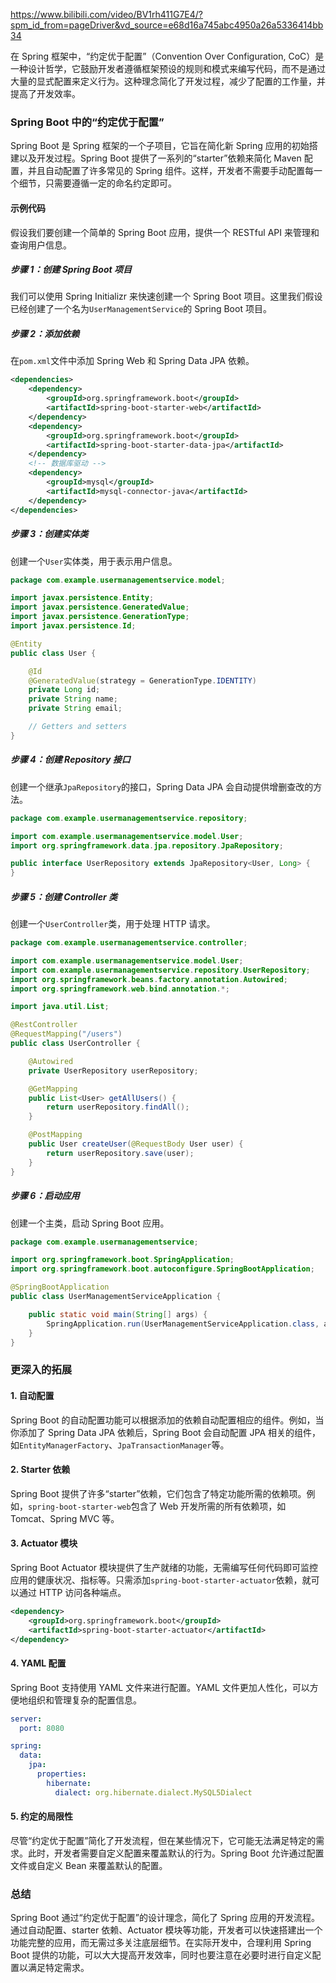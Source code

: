 https://www.bilibili.com/video/BV1rh411G7E4/?spm_id_from=pageDriver&vd_source=e68d16a745abc4950a26a5336414bb34

在 Spring 框架中，“约定优于配置”（Convention Over Configuration, CoC）是一种设计哲学，它鼓励开发者遵循框架预设的规则和模式来编写代码，而不是通过大量的显式配置来定义行为。这种理念简化了开发过程，减少了配置的工作量，并提高了开发效率。

### Spring Boot 中的“约定优于配置”

Spring Boot 是 Spring 框架的一个子项目，它旨在简化新 Spring 应用的初始搭建以及开发过程。Spring Boot 提供了一系列的“starter”依赖来简化 Maven 配置，并且自动配置了许多常见的 Spring 组件。这样，开发者不需要手动配置每一个细节，只需要遵循一定的命名约定即可。

#### 示例代码

假设我们要创建一个简单的 Spring Boot 应用，提供一个 RESTful API 来管理和查询用户信息。

##### 步骤 1：创建 Spring Boot 项目

我们可以使用 Spring Initializr 来快速创建一个 Spring Boot 项目。这里我们假设已经创建了一个名为`UserManagementService`的 Spring Boot 项目。

##### 步骤 2：添加依赖

在`pom.xml`文件中添加 Spring Web 和 Spring Data JPA 依赖。

```xml
<dependencies>
    <dependency>
        <groupId>org.springframework.boot</groupId>
        <artifactId>spring-boot-starter-web</artifactId>
    </dependency>
    <dependency>
        <groupId>org.springframework.boot</groupId>
        <artifactId>spring-boot-starter-data-jpa</artifactId>
    </dependency>
    <!-- 数据库驱动 -->
    <dependency>
        <groupId>mysql</groupId>
        <artifactId>mysql-connector-java</artifactId>
    </dependency>
</dependencies>
```

##### 步骤 3：创建实体类

创建一个`User`实体类，用于表示用户信息。

```java
package com.example.usermanagementservice.model;

import javax.persistence.Entity;
import javax.persistence.GeneratedValue;
import javax.persistence.GenerationType;
import javax.persistence.Id;

@Entity
public class User {

    @Id
    @GeneratedValue(strategy = GenerationType.IDENTITY)
    private Long id;
    private String name;
    private String email;

    // Getters and setters
}
```

##### 步骤 4：创建 Repository 接口

创建一个继承`JpaRepository`的接口，Spring Data JPA 会自动提供增删查改的方法。

```java
package com.example.usermanagementservice.repository;

import com.example.usermanagementservice.model.User;
import org.springframework.data.jpa.repository.JpaRepository;

public interface UserRepository extends JpaRepository<User, Long> {
}
```

##### 步骤 5：创建 Controller 类

创建一个`UserController`类，用于处理 HTTP 请求。

```java
package com.example.usermanagementservice.controller;

import com.example.usermanagementservice.model.User;
import com.example.usermanagementservice.repository.UserRepository;
import org.springframework.beans.factory.annotation.Autowired;
import org.springframework.web.bind.annotation.*;

import java.util.List;

@RestController
@RequestMapping("/users")
public class UserController {

    @Autowired
    private UserRepository userRepository;

    @GetMapping
    public List<User> getAllUsers() {
        return userRepository.findAll();
    }

    @PostMapping
    public User createUser(@RequestBody User user) {
        return userRepository.save(user);
    }
}
```

##### 步骤 6：启动应用

创建一个主类，启动 Spring Boot 应用。

```java
package com.example.usermanagementservice;

import org.springframework.boot.SpringApplication;
import org.springframework.boot.autoconfigure.SpringBootApplication;

@SpringBootApplication
public class UserManagementServiceApplication {

    public static void main(String[] args) {
        SpringApplication.run(UserManagementServiceApplication.class, args);
    }
}
```

### 更深入的拓展

#### 1. 自动配置

Spring Boot 的自动配置功能可以根据添加的依赖自动配置相应的组件。例如，当你添加了 Spring Data JPA 依赖后，Spring Boot 会自动配置 JPA 相关的组件，如`EntityManagerFactory`、`JpaTransactionManager`等。

#### 2. Starter 依赖

Spring Boot 提供了许多“starter”依赖，它们包含了特定功能所需的依赖项。例如，`spring-boot-starter-web`包含了 Web 开发所需的所有依赖项，如 Tomcat、Spring MVC 等。

#### 3. Actuator 模块

Spring Boot Actuator 模块提供了生产就绪的功能，无需编写任何代码即可监控应用的健康状况、指标等。只需添加`spring-boot-starter-actuator`依赖，就可以通过 HTTP 访问各种端点。

```xml
<dependency>
    <groupId>org.springframework.boot</groupId>
    <artifactId>spring-boot-starter-actuator</artifactId>
</dependency>
```

#### 4. YAML 配置

Spring Boot 支持使用 YAML 文件来进行配置。YAML 文件更加人性化，可以方便地组织和管理复杂的配置信息。

```yaml
server:
  port: 8080

spring:
  data:
    jpa:
      properties:
        hibernate:
          dialect: org.hibernate.dialect.MySQL5Dialect
```

#### 5. 约定的局限性

尽管“约定优于配置”简化了开发流程，但在某些情况下，它可能无法满足特定的需求。此时，开发者需要自定义配置来覆盖默认的行为。Spring Boot 允许通过配置文件或自定义 Bean 来覆盖默认的配置。

### 总结

Spring Boot 通过“约定优于配置”的设计理念，简化了 Spring 应用的开发流程。通过自动配置、starter 依赖、Actuator 模块等功能，开发者可以快速搭建出一个功能完整的应用，而无需过多关注底层细节。在实际开发中，合理利用 Spring Boot 提供的功能，可以大大提高开发效率，同时也要注意在必要时进行自定义配置以满足特定需求。
